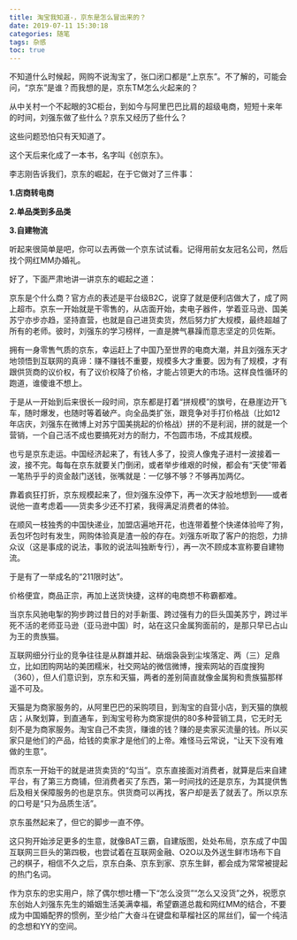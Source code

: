 ```yaml
---
title: 淘宝我知道-，京东是怎么冒出来的？
date: 2019-07-11 15:30:18
categories: 随笔
tags: 杂感
toc: true
---
```

不知道什么时候起，网购不说淘宝了，张口闭口都是“上京东”。不了解的，可能会问，“京东”是谁？而我想的是，京东TM怎么火起来的？

从中关村一个不起眼的3C柜台，到如今与阿里巴巴比肩的超级电商，短短十来年的时间，刘强东做了些什么？京东又经历了些什么？

这些问题恐怕只有天知道了。

这个天后来化成了一本书，名字叫《创京东》。

李志刚告诉我们，京东的崛起，在于它做对了三件事：

**1.店商转电商**

**2.单品类到多品类**

**3.自建物流**

听起来很简单是吧，你可以去再做一个京东试试看。记得用前女友冠名公司，然后找个网红MM办婚礼。

好了，下面严肃地讲一讲京东的崛起之道：

京东是个什么商？官方点的表述是平台级B2C，说穿了就是便利店做大了，成了网上超市。京东一开始就是干零售的，从店面开始，卖电子器件，学着亚马逊、国美苏宁亦步亦趋，坚持直营，也就是自己进货卖货，然后努力扩大规模，最终超越了所有的老师。彼时，刘强东的学习榜样，一直是脾气暴躁而意志坚定的贝佐斯。

拥有一身零售气质的京东，幸运赶上了中国乃至世界的电商大潮，并且刘强东天才地领悟到互联网的真谛：赚不赚钱不重要，规模多大才重要。因为有了规模，才有跟供货商的议价权，有了议价权降了价格，才能占领更大的市场。这样良性循环的跑道，谁傻谁不想上。

于是从一开始到后来很长一段时间，京东都是打着“拼规模”的旗号，在悬崖边开飞车，随时爆发，也随时等着破产。向全品类扩张，跟竞争对手打价格战（比如12年店庆，刘强东在微博上对苏宁国美挑起的价格战）拼的不是利润，拼的就是一个营销，一个自己活不成也要搞死对方的耐力，不包圆市场，不成其规模。

也亏是京东走运。中国经济起来了，有钱人多了，投资人像鬼子进村一波接着一波，接不完。每每在京东就要关门倒闭，或者举步维艰的时候，都会有“天使”带着一笔热乎乎的资金敲门送钱，张嘴就是：一亿够不够？不够再加两亿。

靠着疯狂打折，京东规模起来了，但刘强东没停下，再一次天才般地想到——或者说他一直考虑着——货卖多少还不打紧，我得满足消费者的体验。

在顺风一枝独秀的中国快递业，加盟店遍地开花，也连带着整个快递体验哔了狗，丢包坏包时有发生，网购体验真是渣一般的存在。刘强东听取了客户的抱怨，力排众议（这是事成的说法，事败的说法叫独断专行），再一次不顾成本宣称要自建物流。

于是有了一举成名的“211限时达”。

价格便宜，商品正宗，再加上送货快捷，这样的电商想不称霸都难。

当京东风驰电掣的狗步跨过昔日的对手新蛋、跨过强有力的巨头国美苏宁，跨过半死不活的老师亚马逊（亚马逊中国）时，站在这只金属狗面前的，是那只早已占山为王的贵族猫。

互联网细分行业的竞争往往是从群雄并起、硝烟袅袅到尘埃落定、两（三）足鼎立，比如团购网站的美团糯米，社交网站的微信微博，搜索网站的百度搜狗（360），但人们意识到，京东和天猫，两者的差别简直就像金属狗和贵族猫那样遥不可及。

天猫是为商家服务的，从阿里巴巴的采购项目，到淘宝的自营小店，到天猫的旗舰店；从聚划算，到直通车，到淘宝号称为商家提供的80多种营销工具，它无时无刻不是为商家服务。淘宝自己不卖货，赚谁的钱？赚的是卖家买流量的钱。所以买家只是他们的产品，给钱的卖家才是他们的上帝。难怪马云常说，“让天下没有难做的生意”。

而京东一开始干的就是进货卖货的“勾当”。京东直接面对消费者，就算是后来自建平台，有了第三方商铺，但消费者买了东西，第一时间找的还是京东，为其提供售后及相关保障服务的也是京东。供货商可以再找，客户却是丢了就丢了。所以京东的口号是“只为品质生活”。

京东虽然起来了，但它的脚步一直不停。

这只狗开始涉足更多的生意，就像BAT三霸，自建版图，处处布局，京东成了中国互联网三巨头的第四极，也尝试着在互联网金融、O2O以及外送生鲜市场布下自己的棋子，相信不久之后，京东白条、京东到家、京东生鲜，都会成为常常被提起的热门名词。

作为京东的忠实用户，除了偶尔想吐槽一下“怎么没货”“怎么又没货”之外，祝愿京东创始人刘强东先生的婚姻生活美满幸福，希望霸道总裁和网红MM的结合，不要成为中国婚配界的惯例，至少给广大奋斗在键盘和草榴社区的屌丝们，留一个纯洁的念想和YY的空间。

